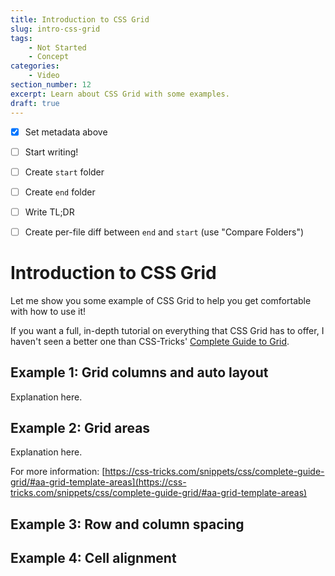 ```yaml
---
title: Introduction to CSS Grid
slug: intro-css-grid
tags:
    - Not Started
    - Concept
categories:
    - Video
section_number: 12
excerpt: Learn about CSS Grid with some examples.
draft: true
---
```


- [x] Set metadata above
- [ ] Start writing!
- [ ] Create `start` folder
- [ ] Create `end` folder
- [ ] Write TL;DR
- [ ] Create per-file diff between `end` and `start` (use "Compare Folders")


# Introduction to CSS Grid

Let me show you some example of CSS Grid to help you get comfortable with how to use it!

If you want a full, in-depth tutorial on everything that CSS Grid has to offer, I haven't seen a better one than CSS-Tricks' [Complete Guide to Grid](https://css-tricks.com/snippets/css/complete-guide-grid/).

## Example 1: Grid columns and auto layout

Explanation here.

## Example 2: Grid areas

Explanation here.

For more information: [https://css-tricks.com/snippets/css/complete-guide-grid/#aa-grid-template-areas](https://css-tricks.com/snippets/css/complete-guide-grid/#aa-grid-template-areas)

## Example 3: Row and column spacing

## Example 4: Cell alignment